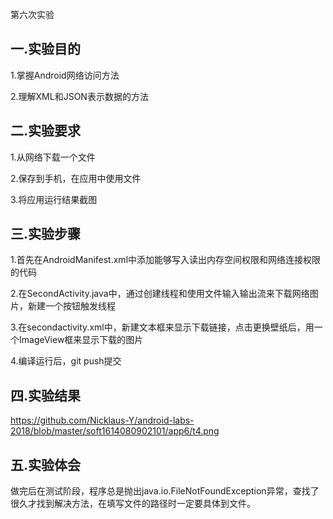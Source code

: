  第六次实验  

## 一.实验目的  

1.掌握Android网络访问方法    

2.理解XML和JSON表示数据的方法    

## 二.实验要求  

1.从网络下载一个文件   

2.保存到手机，在应用中使用文件    

3.将应用运行结果截图   

## 三.实验步骤    
  
1.首先在AndroidManifest.xml中添加能够写入读出内存空间权限和网络连接权限的代码  

2.在SecondActivity.java中，通过创建线程和使用文件输入输出流来下载网络图片，新建一个按钮触发线程  

3.在secondactivity.xml中，新建文本框来显示下载链接，点击更换壁纸后，用一个ImageView框来显示下载的图片  

4.编译运行后，git push提交  

## 四.实验结果  
https://github.com/Nicklaus-Y/android-labs-2018/blob/master/soft1614080902101/app6/t4.png

## 五.实验体会  
做完后在测试阶段，程序总是抛出java.io.FileNotFoundException异常，查找了很久才找到解决方法，在填写文件的路径时一定要具体到文件。
